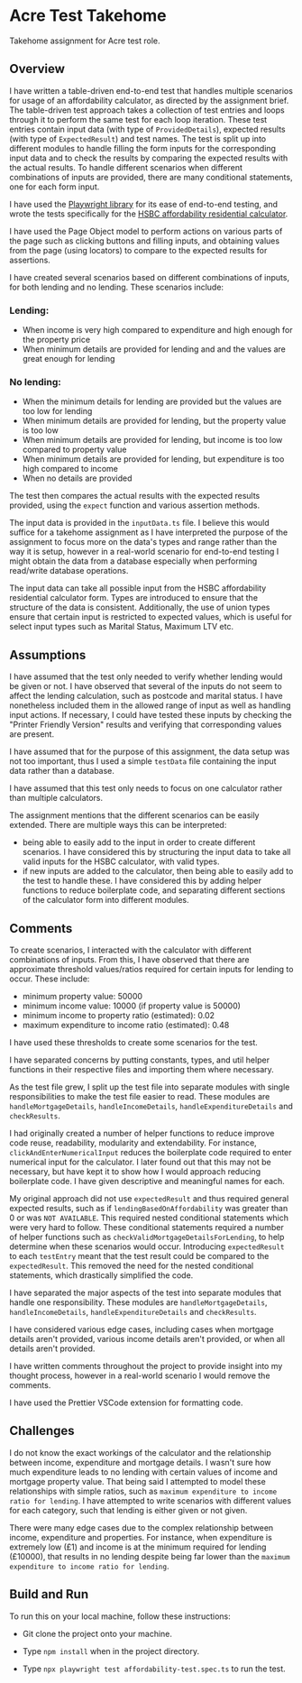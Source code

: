 # Acre Test Takehome

Takehome assignment for Acre test role.

## Overview

I have written a table-driven end-to-end test that handles multiple scenarios for usage of an affordability calculator, as directed by the assignment brief. The table-driven test approach takes a collection of test entries and loops through it to perform the same test for each loop iteration. These test entries contain input data (with type of `ProvidedDetails`), expected results (with type of `ExpectedResult`) and test names. The test is split up into different modules to handle filling the form inputs for the corresponding input data and to check the results by comparing the expected results with the actual results. To handle different scenarios when different combinations of inputs are provided, there are many conditional statements, one for each form input.

I have used the [Playwright library](https://playwright.dev/) for its ease of end-to-end testing, and wrote the tests specifically for the [HSBC affordability residential calculator](https://portal.intermediaries.hsbc.co.uk/affordabilitycalculator/affordabilitycalculatorpage.php).

I have used the Page Object model to perform actions on various parts of the page such as clicking buttons and filling inputs, and obtaining values from the page (using locators) to compare to the expected results for assertions.

I have created several scenarios based on different combinations of inputs, for both lending and no lending. These scenarios include:

### Lending:

- When income is very high compared to expenditure and high enough for the property price
- When minimum details are provided for lending and and the values are great enough for lending

### No lending:

- When the minimum details for lending are provided but the values are too low for lending
- When minimum details are provided for lending, but the property value is too low
- When minimum details are provided for lending, but income is too low compared to property value
- When minimum details are provided for lending, but expenditure is too high compared to income
- When no details are provided

The test then compares the actual results with the expected results provided, using the `expect` function and various assertion methods.

The input data is provided in the `inputData.ts` file. I believe this would suffice for a takehome assignment as I have interpreted the purpose of the assignment to focus more on the data's types and range rather than the way it is setup, however in a real-world scenario for end-to-end testing I might obtain the data from a database especially when performing read/write database operations.

The input data can take all possible input from the HSBC affordability residential calculator form. Types are introduced to ensure that the structure of the data is consistent. Additionally, the use of union types ensure that certain input is restricted to expected values, which is useful for select input types such as Marital Status, Maximum LTV etc.

## Assumptions

I have assumed that the test only needed to verify whether lending would be given or not. I have observed that several of the inputs do not seem to affect the lending calculation, such as postcode and marital status. I have nonetheless included them in the allowed range of input as well as handling input actions. If necessary, I could have tested these inputs by checking the "Printer Friendly Version" results and verifying that corresponding values are present.

I have assumed that for the purpose of this assignment, the data setup was not too important, thus I used a simple `testData` file containing the input data rather than a database.

I have assumed that this test only needs to focus on one calculator rather than multiple calculators.

The assignment mentions that the different scenarios can be easily extended. There are multiple ways this can be interpreted:

- being able to easily add to the input in order to create different scenarios. I have considered this by structuring the input data to take all valid inputs for the HSBC calculator, with valid types.
- if new inputs are added to the calculator, then being able to easily add to the test to handle these. I have considered this by adding helper functions to reduce boilerplate code, and separating different sections of the calculator form into different modules.

## Comments

To create scenarios, I interacted with the calculator with different combinations of inputs. From this, I have observed that there are approximate threshold values/ratios required for certain inputs for lending to occur. These include:

- minimum property value: 50000
- minimum income value: 10000 (if property value is 50000)
- minimum income to property ratio (estimated): 0.02
- maximum expenditure to income ratio (estimated): 0.48

I have used these thresholds to create some scenarios for the test.

I have separated concerns by putting constants, types, and util helper functions in their respective files and importing them where necessary.

As the test file grew, I split up the test file into separate modules with single responsibilities to make the test file easier to read. These modules are `handleMortgageDetails`, `handleIncomeDetails`, `handleExpenditureDetails` and `checkResults`.

I had originally created a number of helper functions to reduce improve code reuse, readability, modularity and extendability. For instance, `clickAndEnterNumericalInput` reduces the boilerplate code required to enter numerical input for the calculator. I later found out that this may not be necessary, but have kept it to show how I would approach reducing boilerplate code. I have given descriptive and meaningful names for each.

My original approach did not use `expectedResult` and thus required general expected results, such as if `lendingBasedOnAffordability` was greater than 0 or was `NOT AVAILABLE`. This required nested conditional statements which were very hard to follow. These conditional statements required a number of helper functions such as `checkValidMortgageDetailsForLending`, to help determine when these scenarios would occur. Introducing `expectedResult` to each `testEntry` meant that the test result could be compared to the `expectedResult`. This removed the need for the nested conditional statements, which drastically simplified the code.

I have separated the major aspects of the test into separate modules that handle one responsibility. These modules are `handleMortgageDetails`, `handleIncomeDetails`, `handleExpenditureDetails` and `checkResults`.

I have considered various edge cases, including cases when mortgage details aren't provided, various income details aren't provided, or when all details aren't provided.

I have written comments throughout the project to provide insight into my thought process, however in a real-world scenario I would remove the comments.

I have used the Prettier VSCode extension for formatting code.

## Challenges

I do not know the exact workings of the calculator and the relationship between income, expenditure and mortgage details. I wasn't sure how much expenditure leads to no lending with certain values of income and mortgage property value. That being said I attempted to model these relationships with simple ratios, such as `maximum expenditure to income ratio for lending`. I have attempted to write scenarios with different values for each category, such that lending is either given or not given.

There were many edge cases due to the complex relationship between income, expenditure and properties. For instance, when expenditure is extremely low (£1) and income is at the minimum required for lending (£10000), that results in no lending despite being far lower than the `maximum expenditure to income ratio for lending`.

## Build and Run

To run this on your local machine, follow these instructions:

- Git clone the project onto your machine.

- Type `npm install` when in the project directory.

- Type `npx playwright test affordability-test.spec.ts` to run the test.
